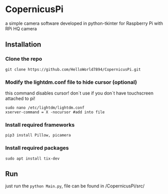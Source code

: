 # CopernicusPi

a simple camera software developed in python-tkinter for Raspberry Pi with RPi HQ camera

## Installation

### Clone the repo
```
git clone https://github.com/HelloWorld7894/CopernicusPi.git
```

### Modify the lightdm.conf file to hide cursor (optional)
this command disables cursor! don´t use if you don´t have touchscreen attached to pi!
```
sudo nano /etc/lightdm/lightdm.conf
xserver-command = X -nocursor #add into file
```
### Install required frameworks
```
pip3 install Pillow, picamera
```

### Install required packages
```
sudo apt install tix-dev
```

## Run

just run the `python Main.py`, file can be found in /CopernicusPi/src/
